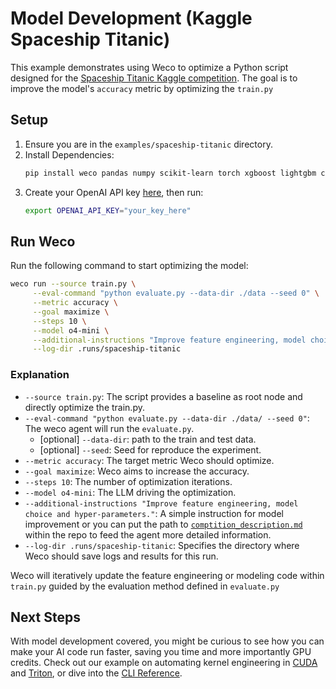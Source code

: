 # Model Development (Kaggle Spaceship Titanic)

This example demonstrates using Weco to optimize a Python script designed for the [Spaceship Titanic Kaggle competition](https://www.kaggle.com/competitions/spaceship-titanic/overview).
The goal is to improve the model's `accuracy` metric by optimizing the `train.py`

## Setup

1.  Ensure you are in the `examples/spaceship-titanic` directory.
2.  Install Dependencies:
    ```bash
    pip install weco pandas numpy scikit-learn torch xgboost lightgbm catboost
    ```
3. Create your OpenAI API key [here](https://platform.openai.com/api-keys), then run:
    ```bash
    export OPENAI_API_KEY="your_key_here"
    ```

## Run Weco

Run the following command to start optimizing the model:

```bash
weco run --source train.py \
     --eval-command "python evaluate.py --data-dir ./data --seed 0" \
     --metric accuracy \
     --goal maximize \
     --steps 10 \
     --model o4-mini \
     --additional-instructions "Improve feature engineering, model choice and hyper-parameters." \
     --log-dir .runs/spaceship-titanic
```

### Explanation

*   `--source train.py`: The script provides a baseline as root node and directly optimize the train.py.
*   `--eval-command "python evaluate.py --data-dir ./data/ --seed 0"`: The weco agent will run the `evaluate.py`.
    *   [optional] `--data-dir`: path to the train and test data.
    *   [optional] `--seed`: Seed for reproduce the experiment.
*   `--metric accuracy`: The target metric Weco should optimize.
*   `--goal maximize`: Weco aims to increase the accuracy.
*   `--steps 10`: The number of optimization iterations.
*   `--model o4-mini`: The LLM driving the optimization.
*   `--additional-instructions "Improve feature engineering, model choice and hyper-parameters."`: A simple instruction for model improvement or you can put the path to [`comptition_description.md`](./competition_description.md) within the repo to feed the agent more detailed information.
*   `--log-dir .runs/spaceship-titanic`: Specifies the directory where Weco should save logs and results for this run.

Weco will iteratively update the feature engineering or modeling code within `train.py` guided by the evaluation method defined in `evaluate.py`

## Next Steps

With model development covered, you might be curious to see how you can make your AI code run faster, saving you time and more importantly GPU credits. Check out our example on automating kernel engineering in [CUDA](/examples/cuda/README.md) and [Triton](/examples/triton/README.md), or dive into the [CLI Reference](https://docs.weco.ai/cli/cli-reference).
